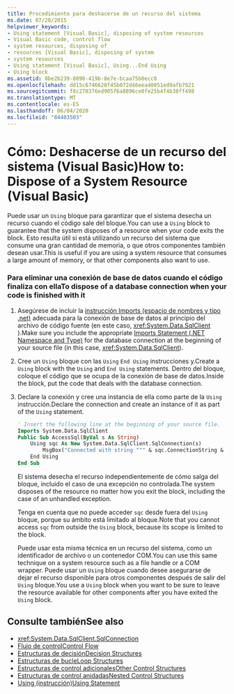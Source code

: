 ```yaml
---
title: Procedimiento para deshacerse de un recurso del sistema
ms.date: 07/20/2015
helpviewer_keywords:
- Using statement [Visual Basic], disposing of system resources
- Visual Basic code, control flow
- system resources, disposing of
- resources [Visual Basic], disposing of system
- system resources
- Using statement [Visual Basic], Using...End Using
- Using block
ms.assetid: 8be2b239-8090-419b-8e7e-bcaa75b0ecc8
ms.openlocfilehash: dd15c6746628f45b072d46eea40051ed9afb7921
ms.sourcegitcommit: f8c270376ed905f6a8896ce0fe25b4f4b38ff498
ms.translationtype: MT
ms.contentlocale: es-ES
ms.lasthandoff: 06/04/2020
ms.locfileid: "84403503"
---
```

# <a name="how-to-dispose-of-a-system-resource-visual-basic"></a><span data-ttu-id="8c176-102">Cómo: Deshacerse de un recurso del sistema (Visual Basic)</span><span class="sxs-lookup"><span data-stu-id="8c176-102">How to: Dispose of a System Resource (Visual Basic)</span></span>
<span data-ttu-id="8c176-103">Puede usar un `Using` bloque para garantizar que el sistema desecha un recurso cuando el código sale del bloque.</span><span class="sxs-lookup"><span data-stu-id="8c176-103">You can use a `Using` block to guarantee that the system disposes of a resource when your code exits the block.</span></span> <span data-ttu-id="8c176-104">Esto resulta útil si está utilizando un recurso del sistema que consume una gran cantidad de memoria, o que otros componentes también desean usar.</span><span class="sxs-lookup"><span data-stu-id="8c176-104">This is useful if you are using a system resource that consumes a large amount of memory, or that other components also want to use.</span></span>  
  
### <a name="to-dispose-of-a-database-connection-when-your-code-is-finished-with-it"></a><span data-ttu-id="8c176-105">Para eliminar una conexión de base de datos cuando el código finaliza con ella</span><span class="sxs-lookup"><span data-stu-id="8c176-105">To dispose of a database connection when your code is finished with it</span></span>  
  
1. <span data-ttu-id="8c176-106">Asegúrese de incluir la [instrucción Imports (espacio de nombres y tipo .net)](../../../language-reference/statements/imports-statement-net-namespace-and-type.md) adecuada para la conexión de base de datos al principio del archivo de código fuente (en este caso, <xref:System.Data.SqlClient> ).</span><span class="sxs-lookup"><span data-stu-id="8c176-106">Make sure you include the appropriate [Imports Statement (.NET Namespace and Type)](../../../language-reference/statements/imports-statement-net-namespace-and-type.md) for the database connection at the beginning of your source file (in this case, <xref:System.Data.SqlClient>).</span></span>  
  
2. <span data-ttu-id="8c176-107">Cree un `Using` bloque con las `Using` `End Using` instrucciones y.</span><span class="sxs-lookup"><span data-stu-id="8c176-107">Create a `Using` block with the `Using` and `End Using` statements.</span></span> <span data-ttu-id="8c176-108">Dentro del bloque, coloque el código que se ocupa de la conexión de base de datos.</span><span class="sxs-lookup"><span data-stu-id="8c176-108">Inside the block, put the code that deals with the database connection.</span></span>  
  
3. <span data-ttu-id="8c176-109">Declare la conexión y cree una instancia de ella como parte de la `Using` instrucción.</span><span class="sxs-lookup"><span data-stu-id="8c176-109">Declare the connection and create an instance of it as part of the `Using` statement.</span></span>  
  
    ```vb  
    ' Insert the following line at the beginning of your source file.  
    Imports System.Data.SqlClient  
    Public Sub AccessSql(ByVal s As String)  
        Using sqc As New System.Data.SqlClient.SqlConnection(s)  
            MsgBox("Connected with string """ & sqc.ConnectionString & """")  
        End Using  
    End Sub  
    ```  
  
     <span data-ttu-id="8c176-110">El sistema desecha el recurso independientemente de cómo salga del bloque, incluido el caso de una excepción no controlada.</span><span class="sxs-lookup"><span data-stu-id="8c176-110">The system disposes of the resource no matter how you exit the block, including the case of an unhandled exception.</span></span>  
  
     <span data-ttu-id="8c176-111">Tenga en cuenta que no puede acceder `sqc` desde fuera del `Using` bloque, porque su ámbito está limitado al bloque.</span><span class="sxs-lookup"><span data-stu-id="8c176-111">Note that you cannot access `sqc` from outside the `Using` block, because its scope is limited to the block.</span></span>  
  
     <span data-ttu-id="8c176-112">Puede usar esta misma técnica en un recurso del sistema, como un identificador de archivo o un contenedor COM.</span><span class="sxs-lookup"><span data-stu-id="8c176-112">You can use this same technique on a system resource such as a file handle or a COM wrapper.</span></span> <span data-ttu-id="8c176-113">Puede usar un `Using` bloque cuando desee asegurarse de dejar el recurso disponible para otros componentes después de salir del `Using` bloque.</span><span class="sxs-lookup"><span data-stu-id="8c176-113">You use a `Using` block when you want to be sure to leave the resource available for other components after you have exited the `Using` block.</span></span>  
  
## <a name="see-also"></a><span data-ttu-id="8c176-114">Consulte también</span><span class="sxs-lookup"><span data-stu-id="8c176-114">See also</span></span>

- <xref:System.Data.SqlClient.SqlConnection>
- [<span data-ttu-id="8c176-115">Flujo de control</span><span class="sxs-lookup"><span data-stu-id="8c176-115">Control Flow</span></span>](index.md)
- [<span data-ttu-id="8c176-116">Estructuras de decisión</span><span class="sxs-lookup"><span data-stu-id="8c176-116">Decision Structures</span></span>](decision-structures.md)
- [<span data-ttu-id="8c176-117">Estructuras de bucle</span><span class="sxs-lookup"><span data-stu-id="8c176-117">Loop Structures</span></span>](loop-structures.md)
- [<span data-ttu-id="8c176-118">Estructuras de control adicionales</span><span class="sxs-lookup"><span data-stu-id="8c176-118">Other Control Structures</span></span>](other-control-structures.md)
- [<span data-ttu-id="8c176-119">Estructuras de control anidadas</span><span class="sxs-lookup"><span data-stu-id="8c176-119">Nested Control Structures</span></span>](nested-control-structures.md)
- [<span data-ttu-id="8c176-120">Using (instrucción)</span><span class="sxs-lookup"><span data-stu-id="8c176-120">Using Statement</span></span>](../../../language-reference/statements/using-statement.md)
